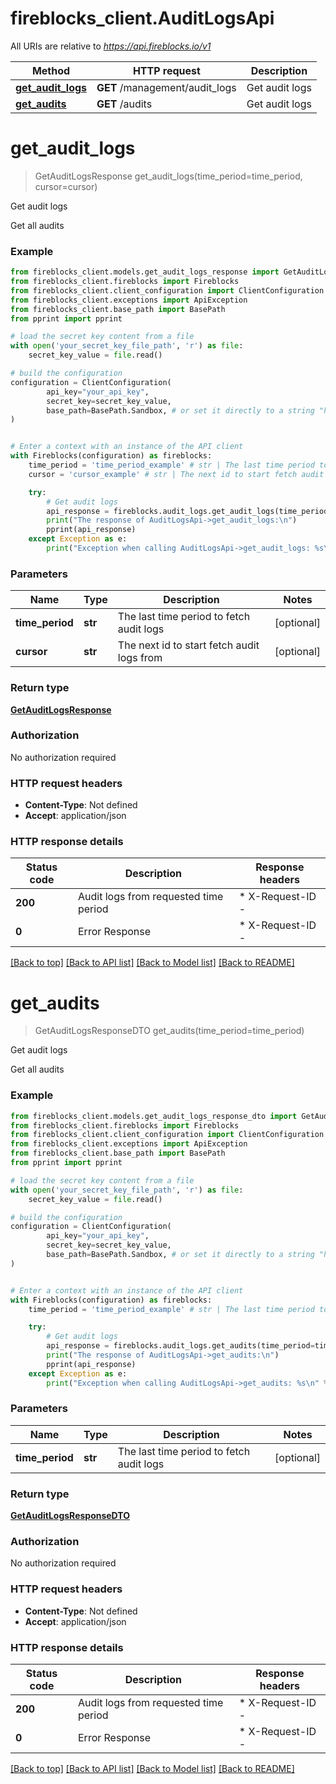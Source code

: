 # fireblocks_client.AuditLogsApi

All URIs are relative to *https://api.fireblocks.io/v1*

Method | HTTP request | Description
------------- | ------------- | -------------
[**get_audit_logs**](AuditLogsApi.md#get_audit_logs) | **GET** /management/audit_logs | Get audit logs
[**get_audits**](AuditLogsApi.md#get_audits) | **GET** /audits | Get audit logs


# **get_audit_logs**
> GetAuditLogsResponse get_audit_logs(time_period=time_period, cursor=cursor)

Get audit logs

Get all audits

### Example


```python
from fireblocks_client.models.get_audit_logs_response import GetAuditLogsResponse
from fireblocks_client.fireblocks import Fireblocks
from fireblocks_client.client_configuration import ClientConfiguration
from fireblocks_client.exceptions import ApiException
from fireblocks_client.base_path import BasePath
from pprint import pprint

# load the secret key content from a file
with open('your_secret_key_file_path', 'r') as file:
    secret_key_value = file.read()

# build the configuration
configuration = ClientConfiguration(
        api_key="your_api_key",
        secret_key=secret_key_value,
        base_path=BasePath.Sandbox, # or set it directly to a string "https://sandbox-api.fireblocks.io/v1"
)


# Enter a context with an instance of the API client
with Fireblocks(configuration) as fireblocks:
    time_period = 'time_period_example' # str | The last time period to fetch audit logs (optional)
    cursor = 'cursor_example' # str | The next id to start fetch audit logs from (optional)

    try:
        # Get audit logs
        api_response = fireblocks.audit_logs.get_audit_logs(time_period=time_period, cursor=cursor).result()
        print("The response of AuditLogsApi->get_audit_logs:\n")
        pprint(api_response)
    except Exception as e:
        print("Exception when calling AuditLogsApi->get_audit_logs: %s\n" % e)
```



### Parameters


Name | Type | Description  | Notes
------------- | ------------- | ------------- | -------------
 **time_period** | **str**| The last time period to fetch audit logs | [optional] 
 **cursor** | **str**| The next id to start fetch audit logs from | [optional] 

### Return type

[**GetAuditLogsResponse**](GetAuditLogsResponse.md)

### Authorization

No authorization required

### HTTP request headers

 - **Content-Type**: Not defined
 - **Accept**: application/json

### HTTP response details

| Status code | Description | Response headers |
|-------------|-------------|------------------|
**200** | Audit logs from requested time period |  * X-Request-ID -  <br>  |
**0** | Error Response |  * X-Request-ID -  <br>  |

[[Back to top]](#) [[Back to API list]](../README.md#documentation-for-api-endpoints) [[Back to Model list]](../README.md#documentation-for-models) [[Back to README]](../README.md)

# **get_audits**
> GetAuditLogsResponseDTO get_audits(time_period=time_period)

Get audit logs

Get all audits

### Example


```python
from fireblocks_client.models.get_audit_logs_response_dto import GetAuditLogsResponseDTO
from fireblocks_client.fireblocks import Fireblocks
from fireblocks_client.client_configuration import ClientConfiguration
from fireblocks_client.exceptions import ApiException
from fireblocks_client.base_path import BasePath
from pprint import pprint

# load the secret key content from a file
with open('your_secret_key_file_path', 'r') as file:
    secret_key_value = file.read()

# build the configuration
configuration = ClientConfiguration(
        api_key="your_api_key",
        secret_key=secret_key_value,
        base_path=BasePath.Sandbox, # or set it directly to a string "https://sandbox-api.fireblocks.io/v1"
)


# Enter a context with an instance of the API client
with Fireblocks(configuration) as fireblocks:
    time_period = 'time_period_example' # str | The last time period to fetch audit logs (optional)

    try:
        # Get audit logs
        api_response = fireblocks.audit_logs.get_audits(time_period=time_period).result()
        print("The response of AuditLogsApi->get_audits:\n")
        pprint(api_response)
    except Exception as e:
        print("Exception when calling AuditLogsApi->get_audits: %s\n" % e)
```



### Parameters


Name | Type | Description  | Notes
------------- | ------------- | ------------- | -------------
 **time_period** | **str**| The last time period to fetch audit logs | [optional] 

### Return type

[**GetAuditLogsResponseDTO**](GetAuditLogsResponseDTO.md)

### Authorization

No authorization required

### HTTP request headers

 - **Content-Type**: Not defined
 - **Accept**: application/json

### HTTP response details

| Status code | Description | Response headers |
|-------------|-------------|------------------|
**200** | Audit logs from requested time period |  * X-Request-ID -  <br>  |
**0** | Error Response |  * X-Request-ID -  <br>  |

[[Back to top]](#) [[Back to API list]](../README.md#documentation-for-api-endpoints) [[Back to Model list]](../README.md#documentation-for-models) [[Back to README]](../README.md)

